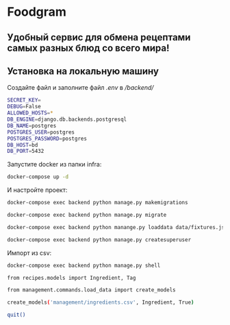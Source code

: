 # Foodgram
## Удобный сервис для обмена рецептами самых разных блюд со всего мира!

## Установка на локальную машину
Создайте файл и заполните файл *.env* в */backend/*
```sh
SECRET_KEY=
DEBUG=False
ALLOWED_HOSTS=*
DB_ENGINE=django.db.backends.postgresql
DB_NAME=postgres
POSTGRES_USER=postgres
POSTGRES_PASSWORD=postgres
DB_HOST=bd
DB_PORT=5432
```

Запустите docker из папки infra:
```sh
docker-compose up -d
```
И настройте проект:
```sh
docker-compose exec backend python manage.py makemigrations
```
```sh
docker-compose exec backend python manage.py migrate
```
```sh
docker-compose exec backend python manange.py loaddata data/fixtures.json
```
```sh
docker-compose exec backend python manage.py createsuperuser
```

Импорт из csv:
```sh
docker-compose exec backend python manage.py shell
```
```sh
from recipes.models import Ingredient, Tag
```
```sh
from management.commands.load_data import create_models
```
```sh
create_models('management/ingredients.csv', Ingredient, True)
```
```sh
quit()
```
